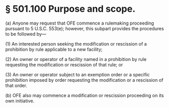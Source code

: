 # § 501.100   Purpose and scope.

(a) Anyone may request that OFE commence a rulemaking proceeding pursuant to 5 U.S.C. 553(e); however, this subpart provides the procedures to be followed by—


(1) An interested person seeking the modification or rescission of a prohibition by rule applicable to a new facility;


(2) An owner or operator of a facility named in a prohibition by rule requesting the modification or rescission of that rule; or


(3) An owner or operator subject to an exemption order or a specific prohibition imposed by order requesting the modification or a rescission of that order.


(b) OFE also may commence a modification or rescission proceeding on its own initiative.




